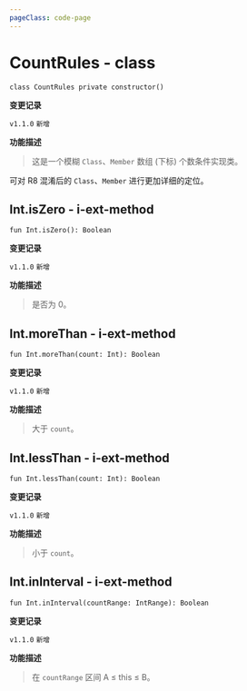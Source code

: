 ```yaml
---
pageClass: code-page
---
```


# CountRules <span class="symbol">- class</span>

```kotlin:no-line-numbers
class CountRules private constructor()
```

**变更记录**

`v1.1.0` `新增`

**功能描述**

> 这是一个模糊 `Class`、`Member` 数组 (下标) 个数条件实现类。

可对 R8 混淆后的 `Class`、`Member` 进行更加详细的定位。

## Int.isZero <span class="symbol">- i-ext-method</span>

```kotlin:no-line-numbers
fun Int.isZero(): Boolean
```

**变更记录**

`v1.1.0` `新增`

**功能描述**

> 是否为 0。

## Int.moreThan <span class="symbol">- i-ext-method</span>

```kotlin:no-line-numbers
fun Int.moreThan(count: Int): Boolean
```

**变更记录**

`v1.1.0` `新增`

**功能描述**

> 大于 `count`。

## Int.lessThan <span class="symbol">- i-ext-method</span>

```kotlin:no-line-numbers
fun Int.lessThan(count: Int): Boolean
```

**变更记录**

`v1.1.0` `新增`

**功能描述**

> 小于 `count`。

## Int.inInterval <span class="symbol">- i-ext-method</span>

```kotlin:no-line-numbers
fun Int.inInterval(countRange: IntRange): Boolean
```

**变更记录**

`v1.1.0` `新增`

**功能描述**

> 在 `countRange` 区间 A ≤ this ≤ B。